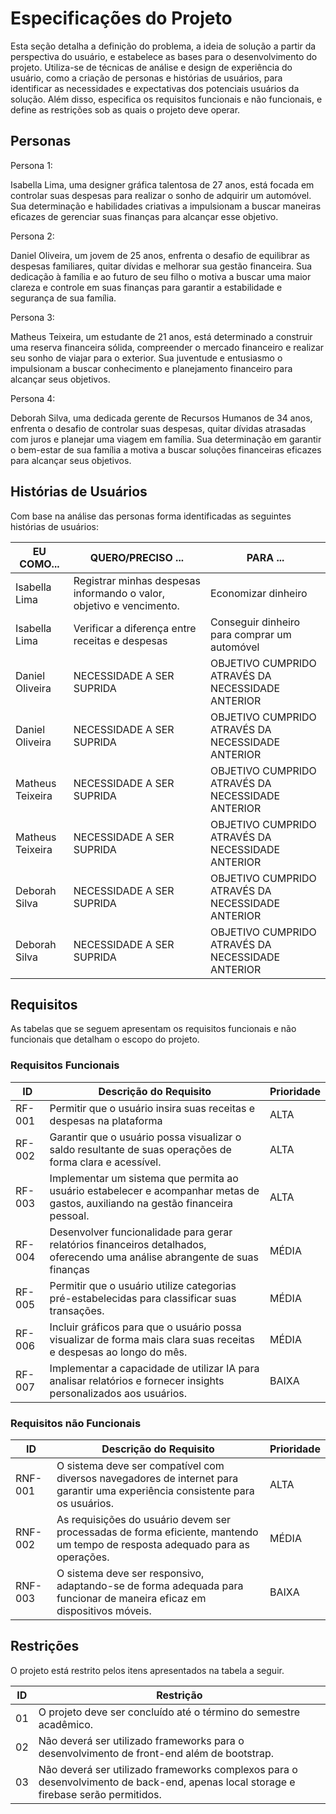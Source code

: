 # Especificações do Projeto

Esta seção detalha a definição do problema, a ideia de solução a partir da perspectiva do usuário, e estabelece as bases para o desenvolvimento do projeto. Utiliza-se de técnicas de análise e design de experiência do usuário, como a criação de personas e histórias de usuários, para identificar as necessidades e expectativas dos potenciais usuários da solução. Além disso, especifica os requisitos funcionais e não funcionais, e define as restrições sob as quais o projeto deve operar.

## Personas

Persona 1:

Isabella Lima, uma designer gráfica talentosa de 27 anos, está focada em controlar suas despesas para realizar o sonho de adquirir um automóvel. Sua determinação e habilidades criativas a impulsionam a buscar maneiras eficazes de gerenciar suas finanças para alcançar esse objetivo.

Persona 2:

Daniel Oliveira, um jovem de 25 anos, enfrenta o desafio de equilibrar as despesas familiares, quitar dívidas e melhorar sua gestão financeira. Sua dedicação à família e ao futuro de seu filho o motiva a buscar uma maior clareza e controle em suas finanças para garantir a estabilidade e segurança de sua família.

Persona 3:

Matheus Teixeira, um estudante de 21 anos, está determinado a construir uma reserva financeira sólida, compreender o mercado financeiro e realizar seu sonho de viajar para o exterior. Sua juventude e entusiasmo o impulsionam a buscar conhecimento e planejamento financeiro para alcançar seus objetivos.

Persona 4:

Deborah Silva, uma dedicada gerente de Recursos Humanos de 34 anos, enfrenta o desafio de controlar suas despesas, quitar dívidas atrasadas com juros e planejar uma viagem em família. Sua determinação em garantir o bem-estar de sua família a motiva a buscar soluções financeiras eficazes para alcançar seus objetivos.

## Histórias de Usuários

Com base na análise das personas forma identificadas as seguintes histórias de usuários:

|EU COMO... | QUERO/PRECISO ...  |PARA ...                |
|--------------------|------------------------------------|----------------------------------------|
|Isabella Lima| Registrar minhas despesas informando o valor, objetivo e vencimento.          | Economizar dinheiro                          |
|Isabella Lima| Verificar a diferença entre receitas e despesas                               | Conseguir dinheiro para comprar um automóvel |
|Daniel Oliveira| NECESSIDADE A SER SUPRIDA                               | OBJETIVO CUMPRIDO ATRAVÉS DA NECESSIDADE ANTERIOR |
|Daniel Oliveira| NECESSIDADE A SER SUPRIDA                               | OBJETIVO CUMPRIDO ATRAVÉS DA NECESSIDADE ANTERIOR |
|Matheus Teixeira| NECESSIDADE A SER SUPRIDA                               | OBJETIVO CUMPRIDO ATRAVÉS DA NECESSIDADE ANTERIOR |
|Matheus Teixeira| NECESSIDADE A SER SUPRIDA                               | OBJETIVO CUMPRIDO ATRAVÉS DA NECESSIDADE ANTERIOR |
|Deborah Silva| NECESSIDADE A SER SUPRIDA                               | OBJETIVO CUMPRIDO ATRAVÉS DA NECESSIDADE ANTERIOR |
|Deborah Silva| NECESSIDADE A SER SUPRIDA                               | OBJETIVO CUMPRIDO ATRAVÉS DA NECESSIDADE ANTERIOR |



## Requisitos

As tabelas que se seguem apresentam os requisitos funcionais e não funcionais que detalham o escopo do projeto.

### Requisitos Funcionais

|  ID  |                                                   Descrição do Requisito                                                          | Prioridade |
|------|-----------------------------------------------------------------------------------------------------------------------------------|------------|
|RF-001| Permitir que o usuário insira suas receitas e despesas na plataforma                                                              |    ALTA    | 
|RF-002| Garantir que o usuário possa visualizar o saldo resultante de suas operações de forma clara e acessível.                          |    ALTA    | 
|RF-003| Implementar um sistema que permita ao usuário estabelecer e acompanhar metas de gastos, auxiliando na gestão financeira pessoal.  |    ALTA   |
|RF-004| Desenvolver funcionalidade para gerar relatórios financeiros detalhados, oferecendo uma análise abrangente de suas finanças       |    MÉDIA   |
|RF-005| Permitir que o usuário utilize categorias pré-estabelecidas para classificar suas transações.                                     |    MÉDIA   |
|RF-006| Incluir gráficos para que o usuário possa visualizar de forma mais clara suas receitas e despesas ao longo do mês.                |    MÉDIA   |
|RF-007| Implementar a capacidade de utilizar IA para analisar relatórios e fornecer insights personalizados aos usuários.                 |    BAIXA   |


### Requisitos não Funcionais

|ID     | Descrição do Requisito  |Prioridade |
|-------|-------------------------------------------------------------------------------------------------------------------------------|-------|
|RNF-001| O sistema deve ser compatível com diversos navegadores de internet para garantir uma experiência consistente para os usuários.| ALTA  | 
|RNF-002| As requisições do usuário devem ser processadas de forma eficiente, mantendo um tempo de resposta adequado para as operações. | MÉDIA | 
|RNF-003| O sistema deve ser responsivo, adaptando-se de forma adequada para funcionar de maneira eficaz em dispositivos móveis.        | BAIXA | 

## Restrições

O projeto está restrito pelos itens apresentados na tabela a seguir.

|ID| Restrição                                             |
|--|-------------------------------------------------------|
|01| O projeto deve ser concluído até o término do semestre acadêmico. |
|02| Não deverá ser utilizado frameworks para o desenvolvimento de front-end além de bootstrap. |
|03| Não deverá ser utilizado frameworks complexos para o desenvolvimento de back-end, apenas local storage e firebase serão permitidos. |

